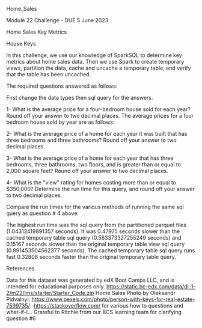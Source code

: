 Home_Sales

Module 22 Challenge - DUE 5 June 2023

Home Sales Key Metrics

House Keys

In this challenge, we use our knowledge of SparkSQL to determine key metrics about home sales data. Then we use Spark to create temporary views, partition the data, cache and uncache a temporary table, and verify that the table has been uncached.



The required questions answered as follows:

First change the data types then sql query for the answers.



1- What is the average price for a four-bedroom house sold for each year? Round off your answer to two decimal places. The average prices for a four bedroom house sold by year are as follows:



2- What is the average price of a home for each year it was built that has three bedrooms and three bathrooms? Round off your answer to two decimal places.



3- What is the average price of a home for each year that has three bedrooms, three bathrooms, two floors, and is greater than or equal to 2,000 square feet? Round off your answer to two decimal places.



4- What is the "view" rating for homes costing more than or equal to $350,000? Determine the run time for this query, and round off your answer to two decimal places.



Compare the run times for the various methods of running the same sql query as question # 4 above:



The highest run time was the sql query from the partitioned parquet files (1.04312419891357 seconds). It was 0.47975 seconds slower than the cached temporary table sql query (0.563373327255249 seconds) and 0.15167 seconds slower than the original temporary table view sql query (0.891453504562377 seconds). The cached temporary table sql query runs fast 0.32808 seconds faster than the original temporary table query.

References

Data for this dataset was generated by edX Boot Camps LLC, and is intended for educational purposes only. https://static.bc-edx.com/data/dl-1-2/m22/lms/starter/Starter_Code.zip
Home Sales Photo by Oleksandr Pidvalnyi: https://www.pexels.com/photo/person-with-keys-for-real-estate-7599735/ -https://stackoverflow.com/ for various how to questions and what-if-I...
Grateful to Ritchie from our BCS learning team for clarifying question #6
